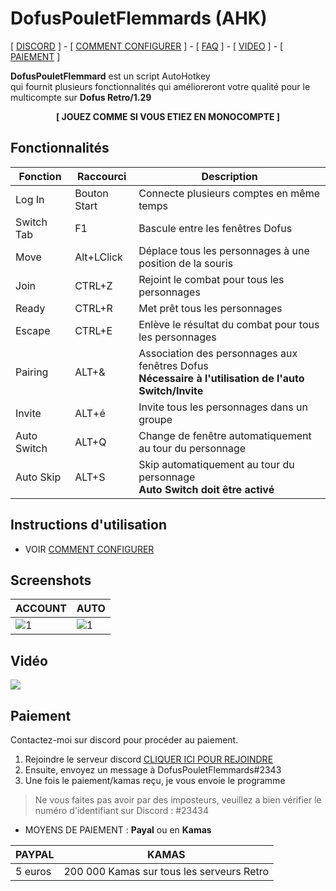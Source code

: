 # DofusPouletFlemmards (AHK)

[ [DISCORD](https://discord.gg/B9xSGG2) ] - [ [COMMENT CONFIGURER](USAGE.md) ] - [ [FAQ](FAQ.md) ] - [ [VIDEO](https://www.youtube.com/watch?v=urj5OiX987E) ] - 
[ [PAIEMENT](#Paiement) ] 


**DofusPouletFlemmard** est un script AutoHotkey  
qui fournit plusieurs fonctionnalités qui amélioreront votre qualité pour le multicompte sur **Dofus Retro/1.29**

<p align="center">  <b> [ JOUEZ COMME SI VOUS ETIEZ EN MONOCOMPTE ]</b> </p>



## Fonctionnalités

| Fonction    	| Raccourci     	| Description                                                                                   	|
|-------------	|---------------	|-----------------------------------------------------------------------------------------------	|
| Log In      	| Bouton Start  	| Connecte plusieurs comptes en même temps                                                      	|
| Switch Tab      	| F1 	| Bascule entre les fenêtres Dofus                                                 	|
| Move        	| Alt+LClick 	| Déplace tous les personnages à une position de la souris                                      	|
| Join        	| CTRL+Z        	| Rejoint le combat pour tous les personnages                                                   	|
| Ready       	| CTRL+R        	| Met prêt tous les personnages                                                                 	|
| Escape      	| CTRL+E        	| Enlève le résultat du combat pour tous les personnages                                        	|
| Pairing     	| ALT+&         	| Association des personnages aux fenêtres Dofus <br/> **Nécessaire à l'utilisation de l'auto Switch/Invite**                                                	|
| Invite     	| ALT+é         	| Invite tous les personnages dans un groupe  	|
| Auto Switch	| ALT+Q       	| Change de fenêtre automatiquement au tour du personnage                                       	|
| Auto Skip  	| ALT+S         	| Skip automatiquement au tour du personnage <br/> **Auto Switch doit être activé**              	|


## Instructions d'utilisation
- VOIR [COMMENT CONFIGURER](USAGE.md) 


## Screenshots

|  ACCOUNT 	|  AUTO 	|
|---	|---	|
|  ![1](https://i.imgur.com/iBy4Pgb.png)|   ![1](https://i.imgur.com/Zvb01ei.png.png)|


## Vidéo
<a href="https://www.youtube.com/watch?v=urj5OiX987E" target="_blank">![](https://i.imgur.com/Zvb01ei.png)</a>

## Paiement<a name="Paiement"></a>

Contactez-moi sur discord pour procéder au paiement.
  1. Rejoindre le serveur discord [CLIQUER ICI POUR REJOINDRE](https://discord.gg/B9xSGG2)
  2. Ensuite, envoyez un message à DofusPouletFlemmards#2343
  3. Une fois le paiement/kamas reçu, je vous envoie le programme

> Ne vous faites pas avoir par des imposteurs, veuillez a bien vérifier le numéro d'identifiant sur Discord : #23434

- MOYENS DE PAIEMENT : **Payal** ou en **Kamas**

|  PAYPAL 	|  KAMAS 	|
|---	|---	|
|5 euros| 200 000 Kamas sur tous les serveurs Retro|

